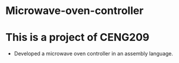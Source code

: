 # Microwave-oven-controller
# This is a project of CENG209

 - Developed a microwave oven controller in an assembly language. 
